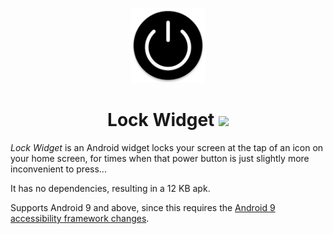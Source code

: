 <p align="center">
    <img width="120" src="app/src/main/ic_launcher-web.png">
</p>

<h1 align="center">
    Lock Widget
    <a href="https://travis-ci.com/Shingyx/LockWidget">
        <img src="https://travis-ci.com/Shingyx/LockWidget.svg?branch=master">
    </a>
</h1>

_Lock Widget_ is an Android widget locks your screen at the tap of an icon on your home screen, for times when that power button is just slightly more inconvenient to press...

It has no dependencies, resulting in a 12 KB apk.

Supports Android 9 and above, since this requires the [Android 9 accessibility framework changes](https://developer.android.com/about/versions/pie/android-9.0#a11y-convenience-actions).
